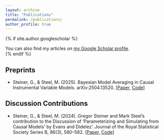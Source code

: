 ```yaml
---
layout: archive
title: "Publications"
permalink: /publications/
author_profile: true
---
```


{% if site.author.googlescholar %}
  <div class="wordwrap">You can also find my articles on <a href="{{site.author.googlescholar}}">my Google Scholar profile</a>.</div>
{% endif %}

## Preprints

* Steiner, G., & Steel, M. (2025). Bayesian Model Averaging in Causal Instrumental Variable Models. arXiv:2504.13520. [[Paper](https://arxiv.org/abs/2504.13520), [Code](https://github.com/gregorsteiner/gIVBMA-Code)]

## Discussion Contributions

* Steiner, G., & Steel, M. (2024). Gregor Steiner and Mark Steel’s contribution to the Discussion of ‘Parameterizing and Simulating from Causal Models’ by Evans and Didelez’. Journal of the Royal Statistical Society Series B, 86(3), 580–582. [[Paper](https://doi.org/10.1093/jrsssb/qkae021), [Code](https://github.com/gregorsteiner/Evans_Didelez_2023)]
